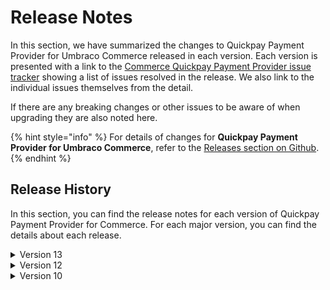 # Release Notes

In this section, we have summarized the changes to Quickpay Payment Provider for Umbraco Commerce released in each version. Each version is presented with a link to the [Commerce Quickpay Payment Provider issue tracker](https://github.com/umbraco/Umbraco.Commerce.PaymentProviders.Quickpay/issues) showing a list of issues resolved in the release.  We also link to the individual issues themselves from the detail.

If there are any breaking changes or other issues to be aware of when upgrading they are also noted here.

{% hint style="info" %}
For details of changes for **Quickpay Payment Provider for Umbraco Commerce**, refer to the [Releases section on Github](https://github.com/umbraco/Umbraco.Commerce.PaymentProviders.Quickpay/releases).
{% endhint %}

## Release History

In this section, you can find the release notes for each version of Quickpay Payment Provider for Commerce. For each major version, you can find the details about each release.

<details>

<summary>Version 13</summary>

#### [13.0.1 (January 29th 2024)](https://github.com/umbraco/Umbraco.Commerce.PaymentProviders.Quickpay/releases/tag/release-13.0.1)

* Fix incorrect order's payment status because of DbConcurrencyException when authorize event and capture event are fired at the same time.

#### [13.0.0 (December 13th 2023)](https://github.com/umbraco/Umbraco.Commerce.PaymentProviders.Quickpay/releases/tag/release-13.0.0)

* Upgraded Umbraco & Umbraco Commerce dependencey to v13
* Upgraded all 3rd party nuget dependencies

</details>

<details>

<summary>Version 12</summary>

#### 12.0.0 (July 5th 2023)

* [Initial product launch](https://umbraco.com/blog/umbraco-commerce-release/).
  
</details>

<details>

<summary>Version 10</summary>

#### 10.0.0 (July 5th 2023)

* [Initial product launch](https://umbraco.com/blog/umbraco-commerce-release/).
  
</details>

